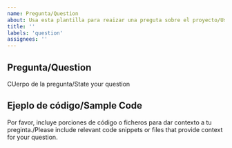 ```yaml
---
name: Pregunta/Question
about: Usa esta plantilla para reaizar una preguta sobre el proyecto/Use this template to ask a question about the project
title: ''
labels: 'question'
assignees: ''
---
```


## Pregunta/Question

CUerpo de la pregunta/State your question

## Ejeplo de código/Sample Code

Por favor, incluye porciones de código o ficheros para dar contexto a tu preginta./Please include relevant code snippets or files that provide context for your question.